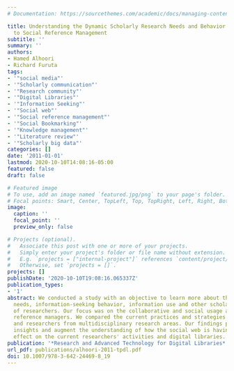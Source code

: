 ```yaml
---
# Documentation: https://sourcethemes.com/academic/docs/managing-content/

title: Understanding the Dynamic Scholarly Research Needs and Behavior as Applied
  to Social Reference Management
subtitle: ''
summary: ''
authors:
- Hamed Alhoori
- Richard Furuta
tags:
- '"social media"'
- '"Scholarly communication"'
- '"Research community"'
- '"Digital Libraries"'
- '"Information Seeking"'
- '"Social web"'
- '"Social reference management"'
- '"Social Bookmarking"'
- '"Knowledge management"'
- '"Literature review"'
- '"Scholarly big data"'
categories: []
date: '2011-01-01'
lastmod: 2020-10-10T14:08:16-05:00
featured: false
draft: false

# Featured image
# To use, add an image named `featured.jpg/png` to your page's folder.
# Focal points: Smart, Center, TopLeft, Top, TopRight, Left, Right, BottomLeft, Bottom, BottomRight.
image:
  caption: ''
  focal_point: ''
  preview_only: false

# Projects (optional).
#   Associate this post with one or more of your projects.
#   Simply enter your project's folder or file name without extension.
#   E.g. `projects = ["internal-project"]` references `content/project/deep-learning/index.md`.
#   Otherwise, set `projects = []`.
projects: []
publishDate: '2020-10-10T19:08:16.065337Z'
publication_types:
- '1'
abstract: We conducted a study with an objective to learn more about the dynamic information
  needs, information-seeking behavior, information use and other scholarly activities
  of researchers. Our focus was on the collaborative and social usage and on the social
  reference managers. We compared the current practices and strategies of scholars
  and researchers from multidisciplinary research areas. Our findings provide valuable
  insights and augment the understanding of how the social web is having a significant
  effect on the current researchers' activities and digital libraries.
publication: '*Research and Advanced Technology for Digital Libraries*'
url_pdf: publications/alhoori-2011-tpdl.pdf
doi: 10.1007/978-3-642-24469-8_19
---
```

